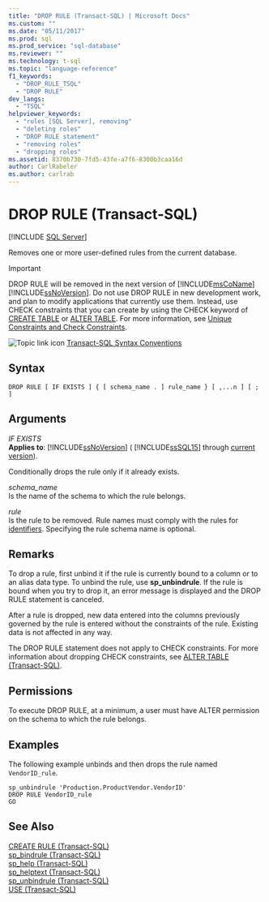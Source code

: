 ```yaml
---
title: "DROP RULE (Transact-SQL) | Microsoft Docs"
ms.custom: ""
ms.date: "05/11/2017"
ms.prod: sql
ms.prod_service: "sql-database"
ms.reviewer: ""
ms.technology: t-sql
ms.topic: "language-reference"
f1_keywords: 
  - "DROP_RULE_TSQL"
  - "DROP RULE"
dev_langs: 
  - "TSQL"
helpviewer_keywords: 
  - "rules [SQL Server], removing"
  - "deleting roles"
  - "DROP RULE statement"
  - "removing roles"
  - "dropping roles"
ms.assetid: 8370b730-7fd5-43fe-a7f6-8300b3caa16d
author: CarlRabeler
ms.author: carlrab
---
```

# DROP RULE (Transact-SQL)
[!INCLUDE [SQL Server](../../includes/applies-to-version/sqlserver.md)]

  Removes one or more user-defined rules from the current database.  
  
> [!IMPORTANT]
>  DROP RULE will be removed in the next version of [!INCLUDE[msCoName](../../includes/msconame-md.md)][!INCLUDE[ssNoVersion](../../includes/ssnoversion-md.md)]. Do not use DROP RULE in new development work, and plan to modify applications that currently use them. Instead, use CHECK constraints that you can create by using the CHECK keyword of [CREATE TABLE](../../t-sql/statements/create-table-transact-sql.md) or [ALTER TABLE](../../t-sql/statements/alter-table-transact-sql.md). For more information, see [Unique Constraints and Check Constraints](../../relational-databases/tables/unique-constraints-and-check-constraints.md).  
  
 ![Topic link icon](../../database-engine/configure-windows/media/topic-link.gif "Topic link icon") [Transact-SQL Syntax Conventions](../../t-sql/language-elements/transact-sql-syntax-conventions-transact-sql.md)  
  
## Syntax  
  
```syntaxsql
DROP RULE [ IF EXISTS ] { [ schema_name . ] rule_name } [ ,...n ] [ ; ]  
```  
  
## Arguments  
 *IF EXISTS*  
 **Applies to**: [!INCLUDE[ssNoVersion](../../includes/ssnoversion-md.md)] ( [!INCLUDE[ssSQL15](../../includes/sssql15-md.md)] through [current version](https://go.microsoft.com/fwlink/p/?LinkId=299658)).  
  
 Conditionally drops the rule only if it already exists.  
  
 *schema_name*  
 Is the name of the schema to which the rule belongs.  
  
 *rule*  
 Is the rule to be removed. Rule names must comply with the rules for [identifiers](../../relational-databases/databases/database-identifiers.md). Specifying the rule schema name is optional.  
  
## Remarks  
 To drop a rule, first unbind it if the rule is currently bound to a column or to an alias data type. To unbind the rule, use **sp_unbindrule**. If the rule is bound when you try to drop it, an error message is displayed and the DROP RULE statement is canceled.  
  
 After a rule is dropped, new data entered into the columns previously governed by the rule is entered without the constraints of the rule. Existing data is not affected in any way.  
  
 The DROP RULE statement does not apply to CHECK constraints. For more information about dropping CHECK constraints, see [ALTER TABLE &#40;Transact-SQL&#41;](../../t-sql/statements/alter-table-transact-sql.md).  
  
## Permissions  
 To execute DROP RULE, at a minimum, a user must have ALTER permission on the schema to which the rule belongs.  
  
## Examples  
 The following example unbinds and then drops the rule named `VendorID_rule`. 
  
```  
sp_unbindrule 'Production.ProductVendor.VendorID'  
DROP RULE VendorID_rule  
GO  
```  
  
## See Also  
 [CREATE RULE &#40;Transact-SQL&#41;](../../t-sql/statements/create-rule-transact-sql.md)   
 [sp_bindrule &#40;Transact-SQL&#41;](../../relational-databases/system-stored-procedures/sp-bindrule-transact-sql.md)   
 [sp_help &#40;Transact-SQL&#41;](../../relational-databases/system-stored-procedures/sp-help-transact-sql.md)   
 [sp_helptext &#40;Transact-SQL&#41;](../../relational-databases/system-stored-procedures/sp-helptext-transact-sql.md)   
 [sp_unbindrule &#40;Transact-SQL&#41;](../../relational-databases/system-stored-procedures/sp-unbindrule-transact-sql.md)   
 [USE &#40;Transact-SQL&#41;](../../t-sql/language-elements/use-transact-sql.md)  

